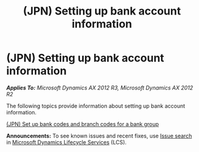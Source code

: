 ﻿---
title: (JPN) Setting up bank account information
TOCTitle: (JPN) Setting up bank account information
ms:assetid: f24315be-0284-4b25-9f09-4fb0ef402071
ms:mtpsurl: https://technet.microsoft.com/en-us/library/JJ664986(v=AX.60)
ms:contentKeyID: 49386570
ms.date: 04/18/2014
mtps_version: v=AX.60
---

# (JPN) Setting up bank account information 


_**Applies To:** Microsoft Dynamics AX 2012 R3, Microsoft Dynamics AX 2012 R2_

The following topics provide information about setting up bank account information.

[(JPN) Set up bank codes and branch codes for a bank group](jpn-set-up-bank-codes-and-branch-codes-for-a-bank-group.md)

  
**Announcements:** To see known issues and recent fixes, use [Issue search](http://go.microsoft.com/fwlink/?linkid=389258) in [Microsoft Dynamics Lifecycle Services](http://go.microsoft.com/fwlink/?linkid=306505) (LCS).

